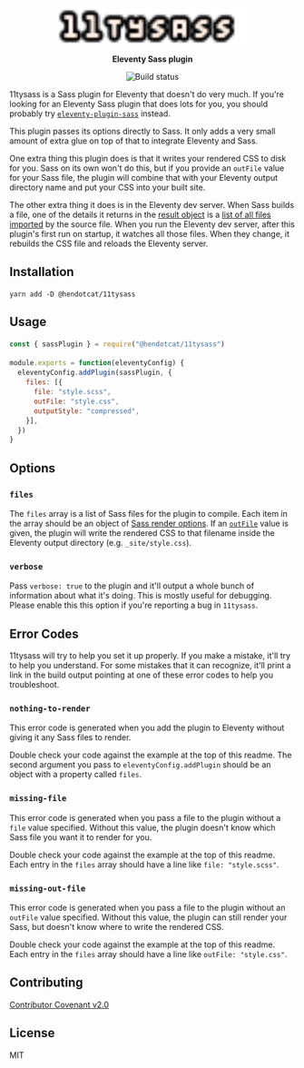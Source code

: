 <p align="center">
  <img
    alt="11tysass"
    src="https://github.com/hendotcat/11tysass/raw/trunk/11tysass.svg"
    height="64"
  />
</p>

<p align="center">
  <strong>
    Eleventy Sass plugin
  </strong>
</p>

<p align="center">
  <img
    src="https://github.com/hendotcat/11tysass/actions/workflows/publish.yml/badge.svg"
    alt="Build status"
  />
</p>

11tysass is a Sass plugin for Eleventy that doesn't do very much. If you're
looking for an Eleventy Sass plugin that does lots for you, you should probably
try [`eleventy-plugin-sass`](https://github.com/Sonaryr/eleventy-plugin-sass)
instead.

This plugin passes its options directly to Sass. It only adds a very small
amount of extra glue on top of that to integrate Eleventy and Sass.

One extra thing this plugin does is that it writes your rendered CSS to disk
for you. Sass on its own won't do this, but if you provide an `outFile` value
for your Sass file, the plugin will combine that with your Eleventy output
directory name and put your CSS into your built site.

The other extra thing it does is in the Eleventy dev server. When Sass builds
a file, one of the details it returns in the [result object](https://sass-lang.com/documentation/js-api#result-object)
is a [list of all files imported](https://sass-lang.com/documentation/js-api#result-object)
by the source file. When you run the Eleventy dev server, after this plugin's
first run on startup, it watches all those files. When they change, it
rebuilds the CSS file and reloads the Eleventy server.

## Installation

```
yarn add -D @hendotcat/11tysass
```

## Usage

```javascript
const { sassPlugin } = require("@hendotcat/11tysass")

module.exports = function(eleventyConfig) {
  eleventyConfig.addPlugin(sassPlugin, {
    files: [{
      file: "style.scss",
      outFile: "style.css",
      outputStyle: "compressed",
    }],
  })
}
```

## Options

### `files`

The `files` array is a list of Sass files for the plugin to compile. Each item
in the array should be an object of [Sass render options](https://sass-lang.com/documentation/js-api#options).
If an [`outFile`](https://sass-lang.com/documentation/js-api#outfile) value is
given, the plugin will write the rendered CSS to that filename inside the
Eleventy output directory (e.g. `_site/style.css`).

### `verbose`

Pass `verbose: true` to the plugin and it'll output a whole bunch of
information about what it's doing. This is mostly useful for debugging. Please
enable this this option if you're reporting a bug in `11tysass`.

## Error Codes

11tysass will try to help you set it up properly. If you make a mistake,
it'll try to help you understand. For some mistakes that it can recognize,
it'll print a link in the build output pointing at one of these error codes to
help you troubleshoot.

### `nothing-to-render`

This error code is generated when you add the plugin to Eleventy without giving 
it any Sass files to render.

Double check your code against the example at the top of this readme. The
second argument you pass to `eleventyConfig.addPlugin` should be an object with
a property called `files`.

### `missing-file`

This error code is generated when you pass a file to the plugin without a
`file` value specified. Without this value, the plugin doesn't know which Sass
file you want it to render for you.

Double check your code against the example at the top of this readme. Each
entry in the `files` array should have a line like `file: "style.scss"`.

### `missing-out-file`

This error code is generated when you pass a file to the plugin without an
`outFile` value specified. Without this value, the plugin can still render
your Sass, but doesn't know where to write the rendered CSS.

Double check your code against the example at the top of this readme. Each
entry in the `files` array should have a line like `outFile: "style.css"`.

## Contributing

<p>
  <a href="https://www.contributor-covenant.org/version/2/0/code_of_conduct/">
    Contributor Covenant v2.0
 </a>
</p>

## License

MIT
